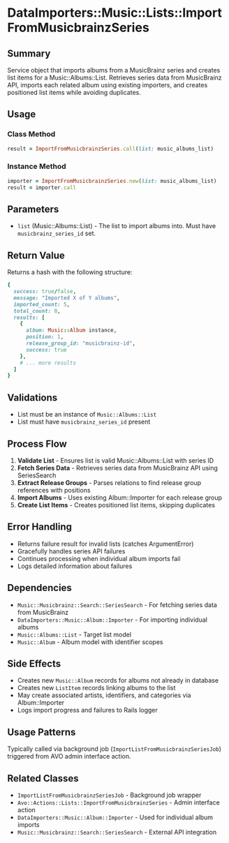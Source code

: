 # DataImporters::Music::Lists::ImportFromMusicbrainzSeries

## Summary
Service object that imports albums from a MusicBrainz series and creates list items for a Music::Albums::List. Retrieves series data from MusicBrainz API, imports each related album using existing importers, and creates positioned list items while avoiding duplicates.

## Usage

### Class Method
```ruby
result = ImportFromMusicbrainzSeries.call(list: music_albums_list)
```

### Instance Method
```ruby
importer = ImportFromMusicbrainzSeries.new(list: music_albums_list)
result = importer.call
```

## Parameters
- `list` (Music::Albums::List) - The list to import albums into. Must have `musicbrainz_series_id` set.

## Return Value
Returns a hash with the following structure:
```ruby
{
  success: true/false,
  message: "Imported X of Y albums",
  imported_count: 5,
  total_count: 8,
  results: [
    {
      album: Music::Album instance,
      position: 1,
      release_group_id: "musicbrainz-id",
      success: true
    },
    # ... more results
  ]
}
```

## Validations
- List must be an instance of `Music::Albums::List`
- List must have `musicbrainz_series_id` present

## Process Flow
1. **Validate List** - Ensures list is valid Music::Albums::List with series ID
2. **Fetch Series Data** - Retrieves series data from MusicBrainz API using SeriesSearch
3. **Extract Release Groups** - Parses relations to find release group references with positions
4. **Import Albums** - Uses existing Album::Importer for each release group
5. **Create List Items** - Creates positioned list items, skipping duplicates

## Error Handling
- Returns failure result for invalid lists (catches ArgumentError)
- Gracefully handles series API failures
- Continues processing when individual album imports fail
- Logs detailed information about failures

## Dependencies
- `Music::Musicbrainz::Search::SeriesSearch` - For fetching series data from MusicBrainz
- `DataImporters::Music::Album::Importer` - For importing individual albums
- `Music::Albums::List` - Target list model
- `Music::Album` - Album model with identifier scopes

## Side Effects
- Creates new `Music::Album` records for albums not already in database
- Creates new `ListItem` records linking albums to the list
- May create associated artists, identifiers, and categories via Album::Importer
- Logs import progress and failures to Rails logger

## Usage Patterns
Typically called via background job (`ImportListFromMusicbrainzSeriesJob`) triggered from AVO admin interface action.

## Related Classes
- `ImportListFromMusicbrainzSeriesJob` - Background job wrapper
- `Avo::Actions::Lists::ImportFromMusicbrainzSeries` - Admin interface action
- `DataImporters::Music::Album::Importer` - Used for individual album imports
- `Music::Musicbrainz::Search::SeriesSearch` - External API integration